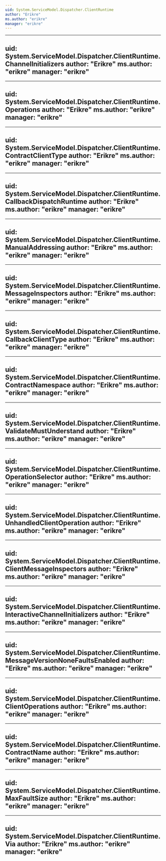 ```yaml
---
uid: System.ServiceModel.Dispatcher.ClientRuntime
author: "Erikre"
ms.author: "erikre"
manager: "erikre"
---
```


---
uid: System.ServiceModel.Dispatcher.ClientRuntime.ChannelInitializers
author: "Erikre"
ms.author: "erikre"
manager: "erikre"
---

---
uid: System.ServiceModel.Dispatcher.ClientRuntime.Operations
author: "Erikre"
ms.author: "erikre"
manager: "erikre"
---

---
uid: System.ServiceModel.Dispatcher.ClientRuntime.ContractClientType
author: "Erikre"
ms.author: "erikre"
manager: "erikre"
---

---
uid: System.ServiceModel.Dispatcher.ClientRuntime.CallbackDispatchRuntime
author: "Erikre"
ms.author: "erikre"
manager: "erikre"
---

---
uid: System.ServiceModel.Dispatcher.ClientRuntime.ManualAddressing
author: "Erikre"
ms.author: "erikre"
manager: "erikre"
---

---
uid: System.ServiceModel.Dispatcher.ClientRuntime.MessageInspectors
author: "Erikre"
ms.author: "erikre"
manager: "erikre"
---

---
uid: System.ServiceModel.Dispatcher.ClientRuntime.CallbackClientType
author: "Erikre"
ms.author: "erikre"
manager: "erikre"
---

---
uid: System.ServiceModel.Dispatcher.ClientRuntime.ContractNamespace
author: "Erikre"
ms.author: "erikre"
manager: "erikre"
---

---
uid: System.ServiceModel.Dispatcher.ClientRuntime.ValidateMustUnderstand
author: "Erikre"
ms.author: "erikre"
manager: "erikre"
---

---
uid: System.ServiceModel.Dispatcher.ClientRuntime.OperationSelector
author: "Erikre"
ms.author: "erikre"
manager: "erikre"
---

---
uid: System.ServiceModel.Dispatcher.ClientRuntime.UnhandledClientOperation
author: "Erikre"
ms.author: "erikre"
manager: "erikre"
---

---
uid: System.ServiceModel.Dispatcher.ClientRuntime.ClientMessageInspectors
author: "Erikre"
ms.author: "erikre"
manager: "erikre"
---

---
uid: System.ServiceModel.Dispatcher.ClientRuntime.InteractiveChannelInitializers
author: "Erikre"
ms.author: "erikre"
manager: "erikre"
---

---
uid: System.ServiceModel.Dispatcher.ClientRuntime.MessageVersionNoneFaultsEnabled
author: "Erikre"
ms.author: "erikre"
manager: "erikre"
---

---
uid: System.ServiceModel.Dispatcher.ClientRuntime.ClientOperations
author: "Erikre"
ms.author: "erikre"
manager: "erikre"
---

---
uid: System.ServiceModel.Dispatcher.ClientRuntime.ContractName
author: "Erikre"
ms.author: "erikre"
manager: "erikre"
---

---
uid: System.ServiceModel.Dispatcher.ClientRuntime.MaxFaultSize
author: "Erikre"
ms.author: "erikre"
manager: "erikre"
---

---
uid: System.ServiceModel.Dispatcher.ClientRuntime.Via
author: "Erikre"
ms.author: "erikre"
manager: "erikre"
---
